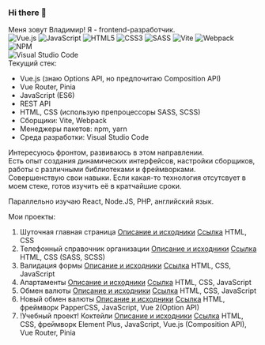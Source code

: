 ### Hi there 👋

Меня зовут Владимир! Я - frontend-разработчик.  
![Vue.js](https://img.shields.io/badge/vuejs-%2335495e.svg?style=for-the-badge&logo=vuedotjs&logoColor=%234FC08D)
![JavaScript](https://img.shields.io/badge/javascript-%23323330.svg?style=for-the-badge&logo=javascript&logoColor=%23F7DF1E)
![HTML5](https://img.shields.io/badge/html5-%23E34F26.svg?style=for-the-badge&logo=html5&logoColor=white)
![CSS3](https://img.shields.io/badge/css3-%231572B6.svg?style=for-the-badge&logo=css3&logoColor=white)
![SASS](https://img.shields.io/badge/SASS-hotpink.svg?style=for-the-badge&logo=SASS&logoColor=white)
![Vite](https://img.shields.io/badge/vite-%23646CFF.svg?style=for-the-badge&logo=vite&logoColor=white)
![Webpack](https://img.shields.io/badge/webpack-%238DD6F9.svg?style=for-the-badge&logo=webpack&logoColor=black)
![NPM](https://img.shields.io/badge/NPM-%23CB3837.svg?style=for-the-badge&logo=npm&logoColor=white)  
![Visual Studio Code](https://img.shields.io/badge/Visual%20Studio%20Code-0078d7.svg?style=for-the-badge&logo=visual-studio-code&logoColor=white)  
Текущий стек:  
- Vue.js (знаю Options API, но предпочитаю Composition API)
- Vue Router, Pinia
- JavaScript (ES6)
- REST API
- HTML, CSS (использую препроцессоры SASS, SCSS)
- Сборщики: Vite, Webpack
- Менеджеры пакетов: npm, yarn
- Среда разработки: Visual Studio Code

Интересуюсь фронтом, развиваюсь в этом направлении.  
Есть опыт создания динамических интерфейсов, настройки сборщиков, работы с различными библиотеками и фреймворками.  
Совершенствую свои навыки. Если какая-то технология отсутсвует в моем стеке, готов изучить её в кратчайшие сроки.

Параллельно изучаю React, Node.JS, PHP, английский язык.

Мои проекты:  
1. Шуточная главная страница [Описание и исходники](https://github.com/DunaevVK/Joke_spravochnik) [Ссылка](https://dunaevvk.github.io/Joke_spravochnik/) HTML, CSS
2. Телефонный справочник организации [Описание и исходники](https://github.com/DunaevVK/Spravochnik) [Ссылка](https://dunaevvk.github.io/Spravochnik/) HTML, CSS (SASS, SCSS)
3. Валидация формы [Описание и исходники](https://github.com/DunaevVK/Form_validation) [Ссылка](https://dunaevvk.github.io/Form_validation/) HTML, CSS, JavaScript
4. Апартаменты [Описание и исходники](https://github.com/DunaevVK/Apartment) [Ссылка](https://dunaevvk.github.io/Apartment/) HTML, CSS, JavaScript
5. Обмен валюты [Описание и исходники](https://github.com/DunaevVK/Currency_function) [Ссылка](https://dunaevvk.github.io/Currency_function/) HTML, CSS, JavaScript
6. Новый обмен валюты [Описание и исходники](https://github.com/DunaevVK/Currency_Vue_PapperCSS) [Ссылка](https://dunaevvk.github.io/Currency_Vue_PapperCSS/) HTML, фреймворк PapperCSS, JavaScript, Vue 2(Option API)
7. !Учебный проект! Коктейли [Описание и исходники](https://github.com/DunaevVK/cocktails) [Ссылка](https://dunaevvk.github.io/cocktails/) HTML, CSS, фреймворк Element Plus, JavaScript, Vue.js (Composition API), Vue Router, Pinia
